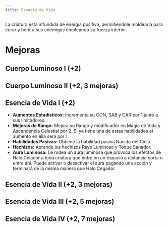 ```yaml
---
title: Esencia de Vida
---
```


La criatura está infundida de energía positiva, permitiéndole moldearla para curar y herir a sus enemigos empleando su fuerza interior. 

# Mejoras

## Cuerpo Luminoso I (+2)

## Cuerpo Luminoso II (+2, 3 mejoras)

## Esencia de Vida I (+2)

- **Aumentos Estadísticos:** Incrementa su CON, SAB y CAR por 1 junto a sus limitadores.
- **Mejoras de Rango:** Mejora su Rango y modificador en Magia de Vida y Ascendencia Celestial por 2. Si ya tiene una de estas habilidades el aumento en ella será por 1. 
- **Habilidades Pasivas:** Obtiene la habilidad pasiva Nacido del Cielo.
- **Hechizos:** Aprende los hechizos Rayo Luminoso y Toque Sanador.
- **Aura Luminosa:** Le rodea un aura luminosa que provoca los efectos de Halo Celador a toda criatura que entre en un espacio a distancia corta o entre ahí. Puede activar o desactivar el aura pagando una acción y terminará de la misma manera que Halo Cegador.

## Esencia de Vida II (+2, 3 mejoras)

## Esencia de Vida III (+2, 5 mejoras)

## Esencia de Vida IV (+2, 7 mejoras)